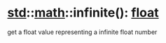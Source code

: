 # [std](/libs/std/)::[math](/libs/std/math/)::infinite():&nbsp;[float](/libs/std/core/type.float.md)
get a float value representing a infinite float number
